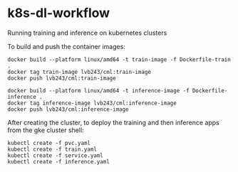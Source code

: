 # k8s-dl-workflow
Running training and inference on kubernetes clusters

To build and push the container images:

```
docker build --platform linux/amd64 -t train-image -f Dockerfile-train .
docker tag train-image lvb243/cml:train-image
docker push lvb243/cml:train-image

docker build --platform linux/amd64 -t inference-image -f Dockerfile-inference .
docker tag inference-image lvb243/cml:inference-image
docker push lvb243/cml:inference-image
```

After creating the cluster, to deploy the training and then inference apps from the gke cluster shell:

```
kubectl create -f pvc.yaml
kubectl create -f train.yaml
kubectl create -f service.yaml
kubectl create -f inference.yaml
```
